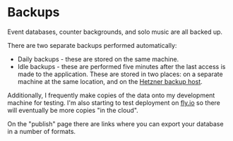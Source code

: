 # Backups

Event databases, counter backgrounds, and solo music are all backed up.

There are two separate backups performed automatically:

  * Daily backups - these are stored on the same machine.
  * Idle backups - these are performed five minutes after the last access is made
    to the application.  These are stored in two places: on a separate machine at the
    same location, and on the [Hetzner backup host](./Hosting.md).

Additionally, I frequently make copies of the data onto my development machine
for testing.  I'm also starting to test deployment on [fly.io](https://fly.io/)
so there will eventually be more copies "in the cloud".

On the "publish" page there are links where you can export your database in
a number of formats.
